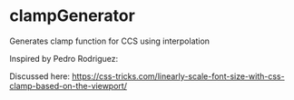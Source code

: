 # clampGenerator
Generates clamp function for CCS using interpolation

Inspired by Pedro Rodriguez:

Discussed here: https://css-tricks.com/linearly-scale-font-size-with-css-clamp-based-on-the-viewport/